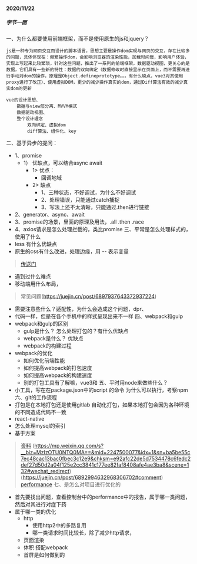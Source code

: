 #### 2020/11/22
##### 字节一面
一、为什么都要使用前端框架，而不是使用原生的js和jquery？
```
js是一种专为网页交互而设计的脚本语言，思想主要是操作dom实现与网页的交互，存在比较多的问题，具体体现在：频繁操作dom，会影响浏览器的渲染性能，加载时间慢，影响用户体验，实现上写起来比较繁琐，针对这些问题，推出了一系列的前端框架，数据驱动视图，更关心的是数据，它们具有一些新的特性：数据的双向绑定（数据修改时直接显示在页面上，而不需要再进行手动对dom的操作，原理是Object.defineprototype。。。有什么缺点，vue3对其使用proxy进行了改正）、使用虚拟DOM，更少的减少操作真实的dom，通过Diff算法有效的减少真实dom的更新

vue的设计思想、
    数据与view层分离、MVVM模式
    数据驱动视图、
    整个设计理念
        双向绑定、虚拟dom
        diff算法、组件化、key
```
二、基于异步的提问：
- 1、promise
    - 1） 优缺点，可以结合async await
        - 1> 优点：
            - 回调地域
        - 2> 缺点
            - 1、三种状态，不好调试，为什么不好调试
            - 2、处理错误，只能通过catch捕捉
            - 3、写法上还不太清晰，只能通过.then进行链接
- 2、generator、async、await
- 3、promise的场景，里面的原理及用法，.all  .then .race
- 4、axios请求是怎么处理拦截的，类比promise
三、平常是怎么处理样式的，使用了什么
- less 有什么优缺点
- 原生的css有什么改进，处理边缘，用 -- 表示变量
> [传送门](http://www.ruanyifeng.com/blog/2017/05/css-variables.html)
- 遇到过什么难点
- 移动端用什么布局，
> 常见问题(https://juejin.cn/post/6897937643372937224)
- 需要注意些什么？适配性，为什么会造成这个问题，dpr、
- 代码一样，但是在各个手机中的样式呈现出来不一样
四、webpack和gulp
- webpack和gulp的区别
    - gulp是什么？ 怎么处理打包的？有什么优缺点
    - webpack是什么？ 优缺点
    - webpack的构建过程
- webpack的优化
    - 如何优化前端性能
    - 如何提高webpack的打包速度
    - 如何提高webpack的构建速度
    - 别的打包工具有了解嘛，vue3和
五、平时用node来做些什么？ 
- 小工具，写在在package.json中的script 的命令  为什么可以执行，考察npm
六、git的工作流程
- 打包是在本地打包还是使用gitlab 自动化打包，如果本地打包会因为各种环境的不同造成代码不一致
- react-native
- 怎么处理mysql的索引
- 基于方案
> [资料](https://mp.weixin.qq.com/s/ZsYVjzwZm9dG20f3OjMAWw) (https://mp.weixin.qq.com/s?__biz=MzIzOTU0NTQ0MA==&mid=2247500077&idx=1&sn=ba5be55c7ec48cac13bac0fbec3c12e9&chksm=e92afc22de5d7534478c6fedc2def27d50d2a04f125e2cc3841c177ee82faf8408afe4ae3ba8&scene=132#wechat_redirect)
(https://juejin.cn/post/6892994632968306702#comment)
[performance](https://mp.weixin.qq.com/s?__biz=MzI5MTUyMjk0Mw==&mid=2247485181&idx=1&sn=9894db29fa89f155264a1de98d45b247&chksm=ec0e16eddb799ffbe13c480f244b5a8085a485390e3a5c6d042e982ee25c33ba2131c2474417&scene=21#wechat_redirect)
七、是怎么对项目进行优化的
- 首先要找出问题，查看控制台中的performance中的报告，属于哪一类问题，然后对其进行对症下药
- 属于哪一类的优化
    - http
        - 使用http2中的多路复用
        - 哪一类请求时间比较长，除了减少http请求，
    - 页面渲染
    - 体积 搭配webpack
    - 首屏是如何做到的
